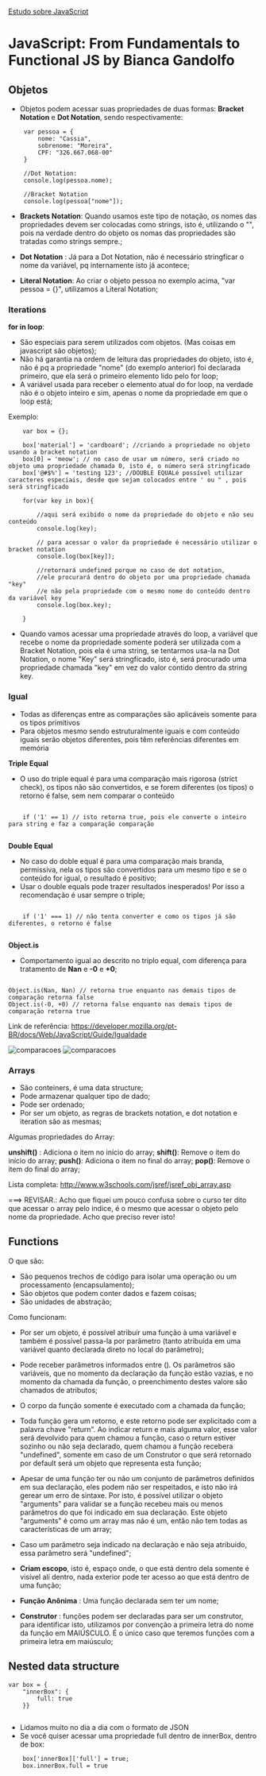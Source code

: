 [Estudo sobre JavaScript](/anotacoes.md)

# **JavaScript: From Fundamentals to Functional JS** by Bianca Gandolfo

## Objetos

* Objetos podem acessar suas propriedades de duas formas: **Bracket Notation** e **Dot Notation**, sendo respectivamente:

   ```
    var pessoa = {
        nome: "Cassia",
        sobrenome: "Moreira",
        CPF: "326.667.068-00"
    }

    //Dot Notation:
    console.log(pessoa.nome);

    //Bracket Notation
    console.log(pessoa["nome"]);

    ```

* **Brackets Notation**: Quando usamos este tipo de notação, os nomes das propriedades devem ser colocadas como strings, isto é, utilizando o "", pois na verdade dentro do objeto os nomas das propriedades são tratadas como strings sempre.;
* **Dot Notation** : Já para a Dot Notation, não é necessário stringficar o nome da variável, pq internamente isto já acontece;
* **Literal Notation**: Ao criar o objeto pessoa no exemplo acima, "var pessoa = {}", utilizamos a Literal Notation;

### Iterations

**for in loop**:
* São especiais para serem utilizados com objetos. (Mas coisas em javascript são objetos);
* Não há garantia na ordem de leitura das propriedades do objeto, isto é, não é pq a propriedade "nome" (do exemplo anterior) foi declarada primeiro, que ela será o primeiro elemento lido pelo for loop;
* A variável usada para receber o elemento atual do for loop,  na verdade não é o objeto inteiro e sim, apenas o nome da propriedade em que o loop está;

Exemplo:

```
    var box = {};

    box['material'] = 'cardboard'; //criando a propriedade no objeto usando a bracket notation
    box[0] = 'meow'; // no caso de usar um número, será criado no objeto uma propriedade chamada 0, isto é, o número será stringficado
    box['@#$%'] = 'testing 123'; //DOUBLE EQUALé possível utilizar caracteres especiais, desde que sejam colocados entre ' ou " , pois será stringficado
        
    for(var key in box){

        //aqui será exibido o nome da propriedade do objeto e não seu conteúdo
        console.log(key); 

        // para acessar o valor da propriedade é necessário utilizar o bracket notation
        console.log(box[key]); 

        //retornará undefined porque no caso de dot notation, 
        //ele procurará dentro do objeto por uma propriedade chamada "key" 
        //e não pela propriedade com o mesmo nome do conteúdo dentro da variável key
        console.log(box.key); 

    }

```

* Quando vamos acessar uma propriedade através do loop, a variável que recebe o nome da propriedade somente poderá ser utilizada com a Bracket Notation, pois ela é uma string, se tentarmos usa-la na Dot Notation, o nome "Key" será stringficado, isto é, será procurado uma propriedade chamada "key" em vez do valor contido dentro da string key.


### Igual

* Todas as diferenças entre as comparações são aplicáveis somente para os tipos primitivos
* Para objetos mesmo sendo estruturalmente iguais e com conteúdo iguais serão objetos diferentes, pois têm referências diferentes em memória

**Triple Equal**

* O uso do triple equal é para uma comparação mais rigorosa (strict check), os tipos não são convertidos, e se forem diferentes (os tipos) o retorno é false, sem nem comparar o conteúdo
  
```
    
    if ('1' == 1) // isto retorna true, pois ele converte o inteiro para string e faz a comparação comparação
    
```

**Double Equal**

* No caso do doble equal é para uma comparação mais branda, permissiva, nela os tipos são convertidos para um mesmo tipo e se o conteúdo for igual, o resultado é positivo;
* Usar o double equals pode trazer resultados inesperados! Por isso a recomendação é usar sempre o triple;

```

    if ('1' === 1) // não tenta converter e como os tipos já são diferentes, o retorno é false
    
```

**Object.is**

* Comportamento igual ao descrito no triplo equal, com diferença para tratamento de **Nan** e **-0** e **+0**;

```

Object.is(Nan, Nan) // retorna true enquanto nas demais tipos de comparação retorna false
Object.is(-0, +0) // retorna false enquanto nas demais tipos de comparação retorna true

```

Link de referência: https://developer.mozilla.org/pt-BR/docs/Web/JavaScript/Guide/Igualdade

![comparacoes](imgs/img1.png) 
![comparacoes](imgs/img2.png)
    
### Arrays

* São conteiners, é uma data structure;
* Pode armazenar qualquer tipo de dado;
* Pode ser ordenado;
* Por ser um objeto, as regras de brackets notation, e dot notation e iteration são as mesmas;

Algumas propriedades do Array:

**unshift()** : Adiciona o item no início do array;
**shift()**: Remove o item do início do array;
**push()**: Adiciona o item no final do array;
**pop()**: Remove o item do final do array;

Lista completa: http://www.w3schools.com/jsref/jsref_obj_array.asp

===>  REVISAR.: Acho que fiquei um pouco confusa sobre o curso ter dito que acessar o array pelo indice, é o mesmo que acessar o objeto pelo nome da propriedade. Acho que preciso rever isto!

## Functions

O que são:

* São pequenos trechos de código para isolar uma operação ou um processamento (encapsulamento);
* São objetos que podem conter dados e fazem coisas;
* São unidades de abstração;

Como funcionam:

* Por ser um objeto, é possível atribuir uma função à uma variável e também é possível passa-la por parâmetro (tanto atribuída em uma variável quanto declarada direto no local do parâmetro);
* Pode receber parâmetros informados entre (). Os parâmetros são variáveis, que no momento da declaração da função estão vazias, e no momento da chamada da função, o preenchimento destes valore são chamados de atributos;
* O corpo da função somente é executado com a chamada da função;
* Toda função gera um retorno, e este retorno pode ser explicitado com a palavra chave "return". Ao indicar return e mais alguma valor, esse valor será devolvido para quem chamou a função, caso o return estiver sozinho ou não seja declarado, quem chamou a função recebera "undefined", somente em caso de um Construtor o que será retornado por default será um objeto que representa esta função;
* Apesar de uma função ter ou não um conjunto de parâmetros definidos em sua declaração, eles podem não ser respeitados, e isto não irá gerear um erro de sintaxe. Por isto, é possível utilizar o objeto "arguments" para validar se a função recebeu mais ou menos parâmetros do que foi indicado em sua declaração. Este objeto "arguments" é como um array mas não é um, então não tem todas as características de um array;
* Caso um parâmetro seja indicado na declaração e não seja atribuido, essa parâmetro será "undefined";

* **Criam escopo**, isto é, espaço onde, o que está dentro dela somente é visível alí dentro, nada exterior pode ter acesso ao que está dentro de uma função;
* **Função Anônima** : Uma função declarada sem ter um nome;
* **Construtor** : funções podem ser declaradas para ser um construtor, para identificar isto, utilizamos por convenção a primeira letra do nome da função em MAIÚSCULO. É o único caso que teremos funções com a primeira letra em maiúsculo;  

## Nested data structure

```
var box = { 
    "innerBox": { 
        full: true
    }}


```

* Lidamos muito no dia a dia com o formato de JSON
* Se você quiser acessar uma propriedade full dentro de innerBox, dentro de box:

```
    box['innerBox]['full'] = true;
    box.innerBox.full = true

```
